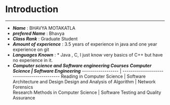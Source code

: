 # Introduction
---
* ***Name*** : BHAVYA MOTAKATLA
* ***prefered Name*** : Bhavya
* ***Class Rank*** : Graduate Student
* ***Amount of experience*** : 3.5 years of experience in java and one year experience on git
* ***Languages Known*** : * Java , C, I just know very basics of C++ but have no experience in it.
* ***Computer science and Software engineering Courses*** 
 ***Computer Science | Software Engineering***
 ------------------ | -------------------------------------------
   Reading in Computer Science | Software Architecture and Design
   Design and Analysis of Algorithm |   Network Forensics                    
   Research Methods in Computer Science | Software Testing and Quality Assurance
   
